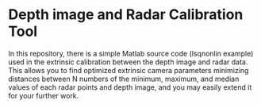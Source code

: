 # Depth image and Radar Calibration Tool

In this repository, there is a simple Matlab source code (lsqnonlin example) used in the extrinsic calibration between the depth image and radar data. \
This allows you to find optimized extrinsic camera parameters minimizing distances between N numbers of the minimum, maximum, and median values of each radar points and depth image, and you may easily extend it for your further work.
